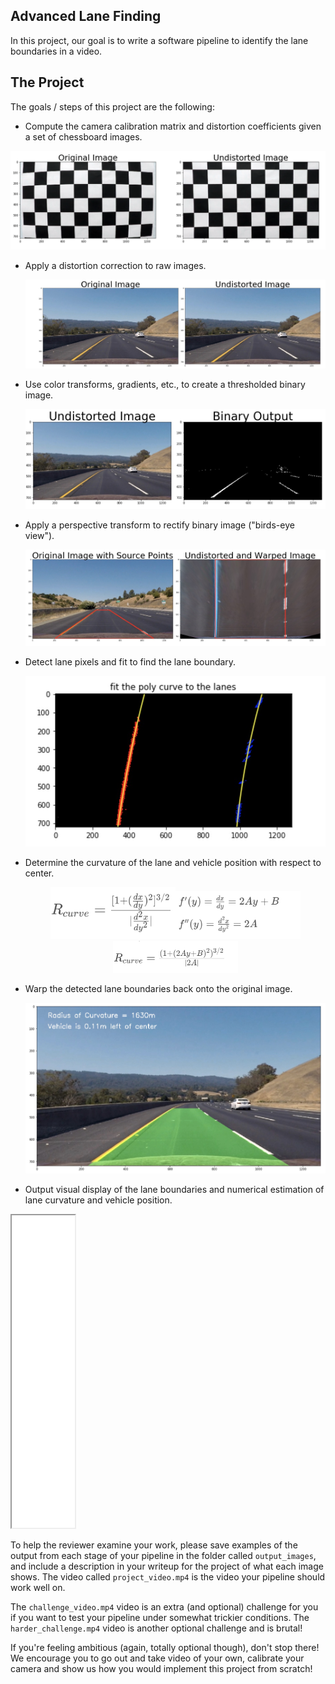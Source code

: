## Advanced Lane Finding


In this project, our goal is to write a software pipeline to identify the lane boundaries in a video.


The Project
---

The goals / steps of this project are the following:

* Compute the camera calibration matrix and distortion coefficients given a set of chessboard images.
<center class="half">
    <img src="readme_images/1.png">
</center>

* Apply a distortion correction to raw images.

  <center class="half">
  <img src="readme_images/2.jpg" >
  </center>

* Use color transforms, gradients, etc., to create a thresholded binary image.

  <center class="half">
      <img src="readme_images/3.jpg">
  </center>

* Apply a perspective transform to rectify binary image ("birds-eye view").

  <center class="half">
      <img src="readme_images/4.jpg">
  </center>

* Detect lane pixels and fit to find the lane boundary.

  <center class="half">
      <img src="readme_images/5.jpg" width="600">
  </center>

* Determine the curvature of the lane and vehicle position with respect to center.

  <center class="third">
      <img src="readme_images/6.png" width="200"><img src="readme_images/7.png" width="200"><img src="readme_images/8.png" width="200">
  </center>

* Warp the detected lane boundaries back onto the original image.

  <center class="center">
      <img src="readme_images/9.jpg" width = 600>
  </center>

* Output visual display of the lane boundaries and numerical estimation of lane curvature and vehicle position.


<iframe name="music" src="output_videos/project_video.mp4" marginwidth="1px" marginheight="20px" width=20% height="500px" frameborder=1 　scrolling="yes">
</iframe>

To help the reviewer examine your work, please save examples of the output from each stage of your pipeline in the folder called `output_images`, and include a description in your writeup for the project of what each image shows.    The video called `project_video.mp4` is the video your pipeline should work well on.  

The `challenge_video.mp4` video is an extra (and optional) challenge for you if you want to test your pipeline under somewhat trickier conditions.  The `harder_challenge.mp4` video is another optional challenge and is brutal!

If you're feeling ambitious (again, totally optional though), don't stop there!  We encourage you to go out and take video of your own, calibrate your camera and show us how you would implement this project from scratch!



